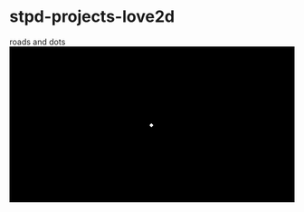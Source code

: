 # stpd-projects-love2d

roads and dots 
![roads-and-dots](https://github.com/egorchernykh/stpd-projects-love2d/blob/main/gifs/roads-dots.gif)
